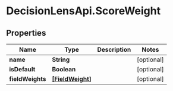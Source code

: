 # DecisionLensApi.ScoreWeight

## Properties
Name | Type | Description | Notes
------------ | ------------- | ------------- | -------------
**name** | **String** |  | [optional] 
**isDefault** | **Boolean** |  | [optional] 
**fieldWeights** | [**[FieldWeight]**](FieldWeight.md) |  | [optional] 


